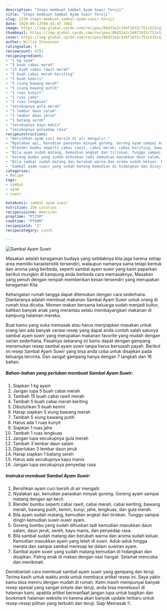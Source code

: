 ```yaml
---
description: "Steps membuat Sambal Ayam Suwir Teruji"
title: "Steps membuat Sambal Ayam Suwir Teruji"
slug: 2236-steps-membuat-sambal-ayam-suwir-teruji
date: 2020-09-13T00:43:47.786Z
image: https://img-global.cpcdn.com/recipes/86d33a2c3d4f1033/751x532cq70/sambal-ayam-suwir-foto-resep-utama.jpg
thumbnail: https://img-global.cpcdn.com/recipes/86d33a2c3d4f1033/751x532cq70/sambal-ayam-suwir-foto-resep-utama.jpg
cover: https://img-global.cpcdn.com/recipes/86d33a2c3d4f1033/751x532cq70/sambal-ayam-suwir-foto-resep-utama.jpg
author: Willie Stevenson
ratingvalue: 5
reviewcount: 6351
recipeingredient:
- "1 kg ayam"
- "5 buah cabai merah"
- "15 buah cabai rawit merah"
- "5 buah cabai merah keriting"
- "5 buah kemiri"
- "5 siung bawang merah"
- "5 siung bawang putih"
- "1 ruas kunyit"
- "1 ruas jahe"
- "1 ruas lengkuas"
- "secukupnya gula merah"
- "3 lembar daun salam"
- "3 lembar daun jeruk"
- "1 batang sereh"
- "secukupnya kayu manis"
- "secukupnya penyedap rasa"
recipeinstructions:
- "Bersihkan ayam cuci bersih di air mengalir."
- "Nyalakan api, kenudian panaskan minyak goreng. Goreng ayam sampai matang dengan api kecil."
- "Blender bumbu seperti cabai rawit, cabai merah, cabai keriting, bawang merah, bawang putih, kemiri, kunyi, jahe, lengkuas, dan gula merah."
- "Bila ayam sudah matang, kemudian angkat dan tiriskan. Tunggu sampai dingin kemudian suwir-suwir ayam."
- "Goreng bumbu yang sudah dihuskan tadi kemudian masukkan daun salam, daun jeruk, sereh, kayu manis, dan penyedap rasa."
- "Bila sambal sudah matang dan berubah warna dan aroma sudah keluar. Kemudian masukkan ayam yang telah di suwir. Aduk-aduk hingga merata dan sampai sambal meresap ke dalam suwiran ayam."
- "Sambal ayam suwir yang sudah matang kemudian di hidangkan dan disajikan. Paling enak di makan dengan nasi hangat. Selamat mencoba dan menikmati."
categories:
- Recipe
tags:
- sambal
- ayam
- suwir

katakunci: sambal ayam suwir 
nutrition: 256 calories
recipecuisine: American
preptime: "PT25M"
cooktime: "PT60M"
recipeyield: "2"
recipecategory: Lunch

---
```



![Sambal Ayam Suwir](https://img-global.cpcdn.com/recipes/86d33a2c3d4f1033/751x532cq70/sambal-ayam-suwir-foto-resep-utama.jpg)

Masakan adalah keragaman budaya yang setidaknya kita jaga karena setiap area memiliki karasteristik tersendiri, walaupun namanya sama tetapi bentuk dan aroma yang berbeda, seperti sambal ayam suwir yang kami paparkan berikut mungkin di kampung anda berbeda cara memasaknya. Masakan yang penuh dengan rempah memberikan kesan tersendiri yang merupakan keragaman Kita

Kehangatan rumah tangga dapat ditemukan dengan cara sederhana. Diantaranya adalah membuat makanan Sambal Ayam Suwir untuk orang di rumah bisa dicoba. Momen makan bersama keluarga sudah menjadi kultur, bahkan banyak anak yang merantau selalu membayangkan makanan di kampung halaman mereka.



Buat kamu yang suka memasak atau harus menyiapkan masakan untuk orang lain ada banyak variasi resep yang dapat anda contoh salah satunya sambal ayam suwir yang merupakan makanan favorite yang mudah dengan varian sederhana. Pasalnya sekarang ini kamu dapat dengan gampang menemukan resep sambal ayam suwir tanpa harus bersusah payah.
Berikut ini resep Sambal Ayam Suwir yang bisa anda coba untuk disajikan pada keluarga tercinta. Dan sangat gampang hanya dengan 7 langkah dan 16 bahan.


<!--inarticleads1-->

##### Bahan-bahan yang perlukan membuat Sambal Ayam Suwir:

1. Siapkan 1 kg ayam
1. Jangan lupa 5 buah cabai merah
1. Tambah 15 buah cabai rawit merah
1. Tambah 5 buah cabai merah keriting
1. Dibutuhkan 5 buah kemiri
1. Harap siapkan 5 siung bawang merah
1. Tambah 5 siung bawang putih
1. Harus ada 1 ruas kunyit
1. Siapkan 1 ruas jahe
1. Tambah 1 ruas lengkuas
1. Jangan lupa secukupnya gula merah
1. Tambah 3 lembar daun salam
1. Diperlukan 3 lembar daun jeruk
1. Harap siapkan 1 batang sereh
1. Harus ada secukupnya kayu manis
1. Jangan lupa secukupnya penyedap rasa




<!--inarticleads2-->

##### Instruksi membuat  Sambal Ayam Suwir:

1. Bersihkan ayam cuci bersih di air mengalir.
1. Nyalakan api, kenudian panaskan minyak goreng. Goreng ayam sampai matang dengan api kecil.
1. Blender bumbu seperti cabai rawit, cabai merah, cabai keriting, bawang merah, bawang putih, kemiri, kunyi, jahe, lengkuas, dan gula merah.
1. Bila ayam sudah matang, kemudian angkat dan tiriskan. Tunggu sampai dingin kemudian suwir-suwir ayam.
1. Goreng bumbu yang sudah dihuskan tadi kemudian masukkan daun salam, daun jeruk, sereh, kayu manis, dan penyedap rasa.
1. Bila sambal sudah matang dan berubah warna dan aroma sudah keluar. Kemudian masukkan ayam yang telah di suwir. Aduk-aduk hingga merata dan sampai sambal meresap ke dalam suwiran ayam.
1. Sambal ayam suwir yang sudah matang kemudian di hidangkan dan disajikan. Paling enak di makan dengan nasi hangat. Selamat mencoba dan menikmati.




Demikianlah cara membuat sambal ayam suwir yang gampang dan teruji. Terima kasih untuk waktu anda untuk membaca artikel resep ini. Saya yakin kamu bisa meniru dengan mudah di rumah. Kami masih mempunyai banyak resep spesial yang sangat simple dan teruji, anda bisa menelusuri di halaman kami, apabila artikel bermanfaat jangan lupa untuk bagikan dan bookmark halaman website ini karena akan banyak update terbaru untuk resep-resep pilihan yang terbukti dan teruji. Siap Memasak !!. 
